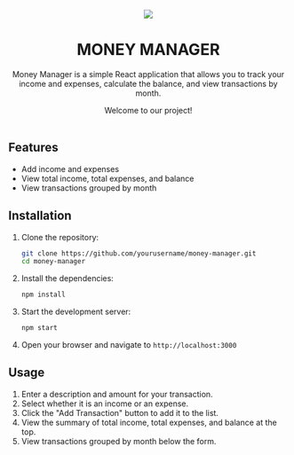 <br />
<div align="center">
  <a href="t">
    <img src="./images/main.jpg" >
  </a>

  <h1 align="center">MONEY MANAGER</h1>
  <p>Money Manager is a simple React application that allows you to track your income and expenses, calculate the balance, and view transactions by month.
</p>

  <p align="center">
    Welcome to our project!
    <br />
    <br />
<!--     <a href="https://drive.google.com/file/d/15TaBL1io9tWLfnuG6YbZtdTFzmr71V74/view?usp=sharing"></a>
      <a href="https://drive.google.com/file/d/1-7_V2l-xnCWJp3flbnUtX-V8SH_H37Ps/view?usp=sharing">Added Transctions</a>
 -->
  </p>
</div>


## Features

- Add income and expenses
- View total income, total expenses, and balance
- View transactions grouped by month



## Installation

1. Clone the repository:
    ```bash
    git clone https://github.com/yourusername/money-manager.git
    cd money-manager
    ```

2. Install the dependencies:
    ```bash
    npm install
    ```

3. Start the development server:
    ```bash
    npm start
    ```

4. Open your browser and navigate to `http://localhost:3000`

## Usage

1. Enter a description and amount for your transaction.
2. Select whether it is an income or an expense.
3. Click the "Add Transaction" button to add it to the list.
4. View the summary of total income, total expenses, and balance at the top.
5. View transactions grouped by month below the form.




